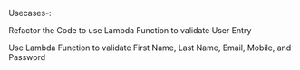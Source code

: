 
Usecases-:

Refactor the Code to use Lambda Function to validate User Entry

Use Lambda Function to validate First Name, Last Name, Email, Mobile, and Password
